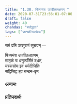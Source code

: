 ```yaml
---
title: "1.30. पित्र्यमंश उपवीतलक्षणम् "
date: 2020-07-31T23:56:01-07:00
draft: false
weight: 40
chandas: "रथोद्धता"
tags: ["जानकीस्वयंवरः"]
---
```


<div class="skt_gadya">


रामं प्रति परशुरामं सूचयन् --  

</div>

<div class="shloka">

पित्र्यमंश उपवीतलक्षणम् <br/>
मातृकं च धनुरूर्जितं दधत् <br/>
यस्ससोम इव धर्मदीधितिः <br/>
सद्विजिह्व इव चन्दन-दृमः <br/>

</div>

### अन्वयः
<div class="tatparya">


</div>

### प्रतिपदार्थः

<div class="padartha">


</div>

